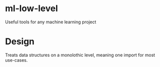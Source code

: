 # ml-low-level
Useful tools for any machine learning project

# Design
Treats data structures on a monolothic level,
meaning one import for most use-cases.